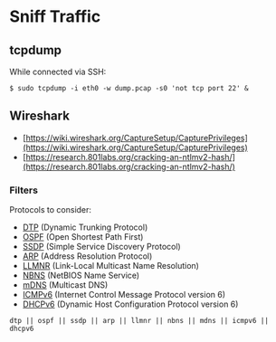 # Sniff Traffic




## tcpdump

While connected via SSH:

```
$ sudo tcpdump -i eth0 -w dump.pcap -s0 'not tcp port 22' &
```




## Wireshark

* [https://wiki.wireshark.org/CaptureSetup/CapturePrivileges](https://wiki.wireshark.org/CaptureSetup/CapturePrivileges)
* [https://research.801labs.org/cracking-an-ntlmv2-hash/](https://research.801labs.org/cracking-an-ntlmv2-hash/)



### Filters

Protocols to consider:

* [DTP](https://en.wikipedia.org/wiki/Dynamic_Trunking_Protocol) (Dynamic Trunking Protocol)
* [OSPF](https://en.wikipedia.org/wiki/Open_Shortest_Path_First) (Open Shortest Path First)
* [SSDP](https://en.wikipedia.org/wiki/Simple_Service_Discovery_Protocol) (Simple Service Discovery Protocol)
* [ARP](https://en.wikipedia.org/wiki/Address_Resolution_Protocol) (Address Resolution Protocol)
* [LLMNR](https://en.wikipedia.org/wiki/Link-Local_Multicast_Name_Resolution) (Link-Local Multicast Name Resolution)
* [NBNS](https://en.wikipedia.org/wiki/NetBIOS_over_TCP/IP) (NetBIOS Name Service)
* [mDNS](https://en.wikipedia.org/wiki/Multicast_DNS) (Multicast DNS)
* [ICMPv6](https://en.wikipedia.org/wiki/Internet_Control_Message_Protocol_for_IPv6) (Internet Control Message Protocol version 6)
* [DHCPv6](https://en.wikipedia.org/wiki/DHCPv6) (Dynamic Host Configuration Protocol version 6)

```
dtp || ospf || ssdp || arp || llmnr || nbns || mdns || icmpv6 || dhcpv6
```
